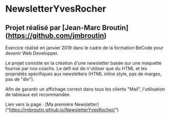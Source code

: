 # NewsletterYvesRocher

## Projet réalisé par [Jean-Marc Broutin] (https://github.com/jmbroutin)


Exercice réalisé en janvier 2019 dans le cadre de la formation BeCode pour devenir Web Developper.

Le projet consiste en la création d'une newsletter basée sur une maquette fournie par nos coachs. Le défi est de n'utiliser que du HTML et les propriétés spécifiques aux newsletters (HTML inline style, pas de marges, pas de "div").

Afin de garantir un affichage correct dans tous les clients "Mail", l'utilisation de tableaux est recommandée. 

Lien vers la page : [Ma première Newsletter] ("https://jmbroutin.github.io/NewsletterYvesRocher/")